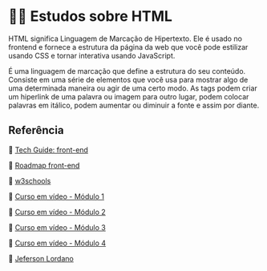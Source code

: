 # :technologist: Estudos sobre HTML

HTML significa Linguagem de Marcação de Hipertexto. Ele é usado no frontend e fornece a estrutura da página da web que você pode estilizar usando CSS e tornar interativa usando JavaScript.

É uma linguagem de marcação que define a estrutura do seu conteúdo. Consiste em uma série de elementos que você usa para mostrar algo de uma determinada maneira ou agir de uma certo modo. As tags podem criar um hiperlink de uma palavra ou imagem para outro lugar, podem colocar palavras em itálico, podem aumentar ou diminuir a fonte e assim por diante.

## Referência

:diamond_shape_with_a_dot_inside: [Tech Guide: front-end](https://techguide.sh/pt-BR/path/front-end/html-fundamentals/)

:diamond_shape_with_a_dot_inside: [Roadmap front-end](https://roadmap.sh/frontend)

:diamond_shape_with_a_dot_inside: [w3schools](https://www.w3schools.com/)

:diamond_shape_with_a_dot_inside: [Curso em vídeo - Módulo 1](https://www.cursoemvideo.com/curso/html5-css3-modulo1/)

:diamond_shape_with_a_dot_inside: [Curso em vídeo - Módulo 2](https://www.cursoemvideo.com/curso/curso-html5-e-css3-modulo-2-de-5-40-horas/)

:diamond_shape_with_a_dot_inside: [Curso em vídeo - Módulo 3](https://www.cursoemvideo.com/curso/curso-html5-e-css3-modulo-3-de-5-40-horas/)

:diamond_shape_with_a_dot_inside: [Curso em vídeo - Módulo 4](https://www.cursoemvideo.com/curso/curso-html5-e-css3-modulo-4-de-5-40-horas/)

:diamond_shape_with_a_dot_inside: [Jeferson Lordano](jetersonlordano.com.br)

